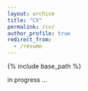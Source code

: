 ```yaml
---
layout: archive
title: "CV"
permalink: /cv/
author_profile: true
redirect_from:
  - /resume
---
```


{% include base_path %}

in progress ...